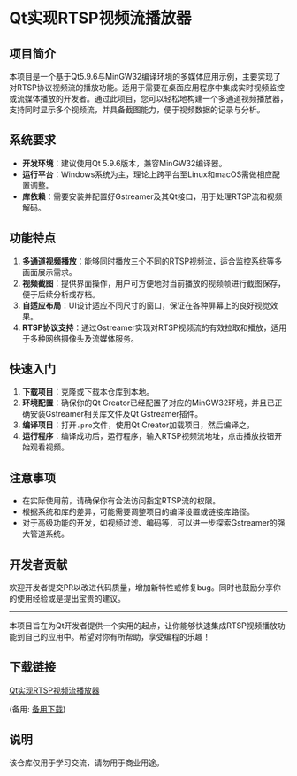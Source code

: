 # Qt实现RTSP视频流播放器

## 项目简介

本项目是一个基于Qt5.9.6与MinGW32编译环境的多媒体应用示例，主要实现了对RTSP协议视频流的播放功能。适用于需要在桌面应用程序中集成实时视频监控或流媒体播放的开发者。通过此项目，您可以轻松地构建一个多通道视频播放器，支持同时显示多个视频流，并具备截图能力，便于视频数据的记录与分析。

## 系统要求

- **开发环境**：建议使用Qt 5.9.6版本，兼容MinGW32编译器。
- **运行平台**：Windows系统为主，理论上跨平台至Linux和macOS需做相应配置调整。
- **库依赖**：需要安装并配置好Gstreamer及其Qt接口，用于处理RTSP流和视频解码。

## 功能特点

1. **多通道视频播放**：能够同时播放三个不同的RTSP视频流，适合监控系统等多画面展示需求。
2. **视频截图**：提供界面操作，用户可方便地对当前播放的视频帧进行截图保存，便于后续分析或存档。
3. **自适应布局**：UI设计适应不同尺寸的窗口，保证在各种屏幕上的良好视觉效果。
4. **RTSP协议支持**：通过Gstreamer实现对RTSP视频流的有效拉取和播放，适用于多种网络摄像头及流媒体服务。

## 快速入门

1. **下载项目**：克隆或下载本仓库到本地。
2. **环境配置**：确保你的Qt Creator已经配置了对应的MinGW32环境，并且已正确安装Gstreamer相关库文件及Qt Gstreamer插件。
3. **编译项目**：打开`.pro`文件，使用Qt Creator加载项目，然后编译之。
4. **运行程序**：编译成功后，运行程序，输入RTSP视频流地址，点击播放按钮开始观看视频。

## 注意事项

- 在实际使用前，请确保你有合法访问指定RTSP流的权限。
- 根据系统和库的差异，可能需要调整项目的编译设置或链接库路径。
- 对于高级功能的开发，如视频过滤、编码等，可以进一步探索Gstreamer的强大管道系统。

## 开发者贡献

欢迎开发者提交PR以改进代码质量，增加新特性或修复bug。同时也鼓励分享你的使用经验或是提出宝贵的建议。

---

本项目旨在为Qt开发者提供一个实用的起点，让你能够快速集成RTSP视频播放功能到自己的应用中。希望对你有所帮助，享受编程的乐趣！

## 下载链接
[Qt实现RTSP视频流播放器](https://pan.quark.cn/s/69de8d6c1b73) 

(备用: [备用下载](https://pan.baidu.com/s/1nPUtsbVtbhAnORtyKPiJyg?pwd=y1cc))

## 说明

该仓库仅用于学习交流，请勿用于商业用途。
